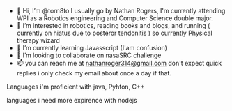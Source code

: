 - 👋 Hi, I’m @torn8to I usually go by Nathan Rogers, I'm currently attending WPI as a Robotics engineering  and Computer Science double major.
- 👀 I’m interested in robotics, reading books and blogs, and running ( currently on hiatus due to posteror tendonitis ) so currently  Physical therapy wizard
- 🌱 I’m currently learning Javasscript (I'am confusion)
- 💞️ I’m looking to collaborate on nasaSRC challenge
- 📫 you can reach me at nathanroger314@gmail.com don't expect quick replies i only check my email about once a day if that. 

Languages i'm proficient with java, Pyhton, C++

languages i need more expirence with nodejs


<!---
torn8to/torn8to is a ✨ special ✨ repository because its `README.md` (this file) appears on your GitHub profile.
You can click the Preview link to take a look at your changes.
--->
